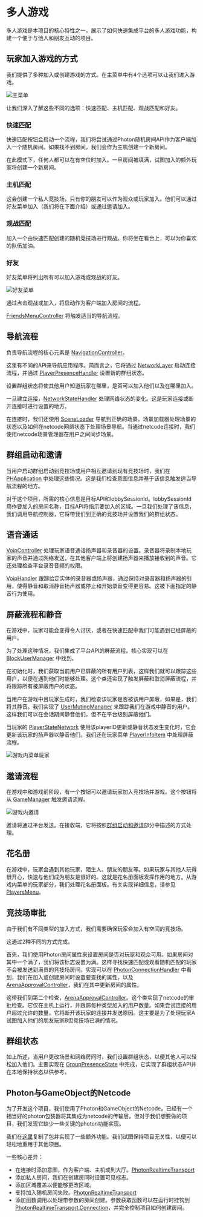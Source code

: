 # 多人游戏

多人游戏是本项目的核心特性之一，展示了如何快速集成平台的多人游戏功能，构建一个便于与他人和朋友互动的项目。

## 玩家加入游戏的方式

我们提供了多种加入或创建游戏的方式。在主菜单中有4个选项可以让我们进入游戏。

![主菜单](./Media/mainmenu.jpg)

让我们深入了解这些不同的选项：快速匹配、主机匹配、观战匹配和好友。

### 快速匹配

快速匹配按钮会启动一个流程，我们将尝试通过Photon随机房间API作为客户端加入一个随机房间。如果找不到房间，我们会作为主机创建一个新房间。

在此模式下，任何人都可以在有空位时加入。一旦房间被填满，试图加入的额外玩家将创建一个新房间。

### 主机匹配

这会创建一个私人竞技场，只有你的朋友可以作为观众或玩家加入。他们可以通过好友菜单加入（我们将在下面介绍）或通过邀请加入。

### 观战匹配

加入一个由快速匹配创建的随机竞技场进行观战。你将坐在看台上，可以为你喜欢的队伍加油。

### 好友

好友菜单将列出所有可以加入游戏或观战的好友。

![好友菜单](./Media/mainmenu_friends.png)

通过点击观战或加入，将启动作为客户端加入房间的流程。

[FriendsMenuController](../Assets/PongHub/Scripts/MainMenu/FriendsMenuController.cs) 将触发适当的导航流程。

## 导航流程

负责导航流程的核心元素是 [NavigationController](../Assets/PongHub/Scripts/App/NavigationController.cs)。

这里有不同的API来导航应用程序。简而言之，它将通过 [NetworkLayer](../Packages/com.meta.multiplayer.netcode-photon/Core/NetworkLayer.cs) 启动连接流程，并通过 [PlayerPresenceHandler](../Assets/PongHub/Scripts/App/PlayerPresenceHandler.cs) 设置新的群组状态。

设置群组状态将使其他用户知道玩家在哪里，是否可以加入他们以及在哪里加入。

一旦建立连接，[NetworkStateHandler](../Assets/PongHub/Scripts/App/NetworkStateHandler.cs) 处理网络状态的变化。这是玩家连接或断开连接时进行设置的地方。

在连接时，我们还使用 [SceneLoader](../Packages/com.meta.multiplayer.netcode-photon/Core/SceneLoader.cs) 导航到正确的场景。场景加载器处理场景的状态以及如何在netcode网络状态下处理场景导航。当通过netcode连接时，我们使用netcode场景管理器在用户之间同步场景。

## 群组启动和邀请

当用户启动群组启动到竞技场或用户相互邀请到现有竞技场时，我们在 [PHApplication](../Assets/PongHub/Scripts/App/PHApplication.cs) 中处理这些情况。这是我们检查意图信息并基于该信息触发适当导航流程的地方。

对于这个项目，所需的核心信息是目标API和lobbySessionId。lobbySessionId用作要加入的房间名称，目标API将指示要加入的区域。一旦我们处理了该信息，我们调用导航控制器，它将带我们到正确的竞技场并设置我们的群组状态。

## 语音通话

[VoipController](../Packages/com.meta.multiplayer.netcode-photon/Core/VoipController.cs) 处理玩家语音通话扬声器和录音器的设置。录音器将录制本地玩家的声音并通过网络发送，在其他客户端上将创建扬声器来播放接收到的声音。它还处理检查平台录音音频的权限。

[VoipHandler](../Packages/com.meta.multiplayer.netcode-photon/Core/VoipHandler.cs) 跟踪给定实体的录音器或扬声器，通过保持对录音器和扬声器的引用，使得静音和取消静音扬声器或停止和开始录音变得更容易。这被下面指定的静音行为使用。

## 屏蔽流程和静音

在游戏中，玩家可能会变得令人讨厌，或者在快速匹配中我们可能遇到已经屏蔽的用户。

为了处理这种情况，我们集成了平台API的屏蔽流程。核心实现可以在 [BlockUserManager](../Packages/com.meta.multiplayer.netcode-photon/Core/BlockUserManager.cs) 中找到。

在初始化时，我们获取当前用户已屏蔽的所有用户列表，这样我们就可以跟踪这些用户，以便在遇到他们时能够处理。这个类还实现了触发屏蔽和取消屏蔽流程，并将跟踪所有被屏蔽用户的状态。

当用户在游戏中且玩家生成时，我们检查该玩家是否被该用户屏蔽，如果是，我们将其静音。我们实现了 [UserMutingManager](../Assets/PongHub/Scripts/App/UserMutingManager.cs) 来跟踪我们在游戏中静音的用户。这样我们可以在会话期间静音他们，但不在平台级别屏蔽他们。

当玩家的 [PlayerStateNetwork](../Assets/PongHub/Scripts/Arena/Player/PlayerStateNetwork.cs) 使用该playerID更新或静音状态发生变化时，它会更新该玩家的扬声器以静音他们。我们还在玩家菜单 [PlayerInfoItem](../Assets/PongHub/Scripts/Arena/Player/Menu/PlayerInfoItem.cs) 中处理屏蔽流程。

![游戏内菜单玩家](./Media/ingamemenu_players.jpg)

## 邀请流程

在游戏中和游戏前阶段，有一个按钮可以邀请玩家加入竞技场并游戏。这个按钮将从 [GameManager](../Assets/PongHub/Scripts/Arena/Gameplay/GameManager.cs) 触发邀请流程。

![游戏内邀请](./Media/ingameinvite.jpg)

邀请将通过平台发送。在接收端，它将按照[群组启动和邀请](#群组启动和邀请)部分中描述的方式处理。

## 花名册

在游戏中，玩家会遇到其他玩家，陌生人、朋友的朋友等。如果玩家与其他人玩得很开心，快速与他们成为朋友是很好的。这就是花名册面板发挥作用的地方。从游戏内菜单的玩家部分，我们处理花名册面板。有关实现详细信息，请参见 [PlayersMenu](../Assets/PongHub/Scripts/Arena/Player/Menu/PlayersMenu.cs)。

## 竞技场审批

由于我们有不同类型的加入方式，我们需要确保玩家会加入有空间的竞技场。

这通过2种不同的方式完成。

首先，我们使用Photon房间属性来设置房间是否对玩家和观众可用。如果房间对其中一个满了，我们将该标志设置为满。这样寻找快速匹配或观看随机匹配的玩家不会被发送到满员的竞技场房间。实现可以在 [PhotonConnectionHandler](../Assets/PongHub/Scripts/App/PhotonConnectionHandler.cs) 中看到，我们在加入或创建房间时设置要查找的属性，以及 [ArenaApprovalController](../Assets/PongHub/Scripts/Arena/Services/ArenaApprovalController.cs)，我们在其中更新房间的属性。

这带我们到第二个检查，[ArenaApprovalController](../Assets/PongHub/Scripts/Arena/Services/ArenaApprovalController.cs)。这个类实现了netcode的审批检查。它仅在主机上运行，并跟踪每种类型加入的用户数量。如果尝试连接的用户超过允许的数量，它将断开该玩家的连接并发送原因。这主要是为了处理玩家A试图加入他们的朋友玩家B但竞技场已满的情况。

## 群组状态

如上所述，当用户更改场景和网络房间时，我们设置群组状态，以便其他人可以轻松加入他们。主要实现在 [GroupPresenceState](../Packages/com.meta.multiplayer.netcode-photon/Core/GroupPresenceState.cs) 中完成，它实现了群组状态API并在本地保持状态以供参考。

## Photon与GameObject的Netcode

为了开发这个项目，我们使用了Photon和GameObject的Netcode。已经有一个相当好的photon包装器将其集成为netcode的传输层。但对于我们想要做的项目，我们发现它缺少一些关键的photon功能实现。

我们在[这里](../Packages/com.community.netcode.transport.photon-realtime@b28923aa5d)复制了包并实现了一些额外功能。我们试图保持项目无关性，以便可以轻松地重用于其他项目。

一些核心差异：

- 在连接时添加意图，作为客户端、主机或到大厅。[PhotonRealtimeTransport](../Packages/com.community.netcode.transport.photon-realtime@b28923aa5d/Runtime/PhotonRealtimeTransport.cs)
- 添加私人房间，我们在创建房间时设置可见标志。
- 添加区域覆盖以便能够更改区域。
- 支持加入随机房间失败。[PhotonRealtimeTransport](../Packages/com.community.netcode.transport.photon-realtime@b28923aa5d/Runtime/PhotonRealtimeTransport.Matchmaking.cs)
- 添加函数调用以处理带参数的房间创建。参数获取函数可以在运行时挂钩到 [PhotonRealtimeTransport.Connection](../Packages/com.community.netcode.transport.photon-realtime@b28923aa5d/Runtime/PhotonRealtimeTransport.Connection.cs)，并完全控制项目如何创建房间。
